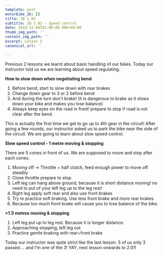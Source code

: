 ```yaml
---
template: post
motorbike_2b: []
title: 2B 1.03
subtitle: 2B 1.03 - Speed control
date: 2018-12-08T01:00:00.000+00:00
thumb_img_path: ''
content_img_path: ''
excerpt: Lesson 3
canonical_url: ''

---
```

Previous 2 lessons we learnt about basic handling of our bikes. Today our instructor told us we are learning about speed regulating.

**How to slow down when negotiating bend**

1. Before bend, start to slow down with rear brakes
2. Change down gear to 3 or 2 before bend
3. And during the turn don't brake! (it is dangerous to brake as it slows down your bike and makes you lose balance)
4. Always keep eyes on the road in front! prepare to stop if road is not clear after the bend.

This is actually the first time we get to go up to 4th gear in the circuit! After going a few rounds, our instructor asked us to park the bike near the side of the circuit. We are going to learn about slow speed control.

**Slow speed control - 1 metre moving & stopping**

There are 5 cones in front of us. We are supposed to move and stop after each cones.

1. Moving off -> Throttle + half clutch, feed enough power to move off steadily
2. Close throttle prepare to stop
3. Left leg can hang above ground, because it is short distance moving! no need to put of your left leg up to the leg rest!
4. Right leg apply soft rear and also use front brakes
5. Try to practice soft braking. Use less front brake and more rear brakes
6. Because too much front brake will cause you to lose balance of the bike.

**>1.5 metres moving & stopping**

1. Left leg put up to leg rest. Because it is longer distance.
2. Approaching stopping, left leg out
3. Practice gentle braking with rear+front brake

Today our instructor was quite strict like the last lesson. 5 of us only 3 passed.... and I'm one of the 3! YAY, next lesson onwards to 2.01!